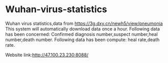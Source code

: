 # Wuhan-virus-statistics
Wuhan virus statistics,data from https://3g.dxy.cn/newh5/view/pneumonia 
This system will automatically download data once a hour.
Following data has been concerned:
Confirmed diagnosis number,suspect number,heal number,death number.
Following data has been compute:
heal rate,death rate.

Website link:http://47.100.23.230:8088/
